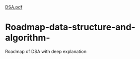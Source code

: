 [DSA.pdf](https://github.com/singha04/Roadmap-data-structure-and-algorithm-/files/10340694/DSA.pdf)
# Roadmap-data-structure-and-algorithm-
Roadmap of DSA with deep explanation
